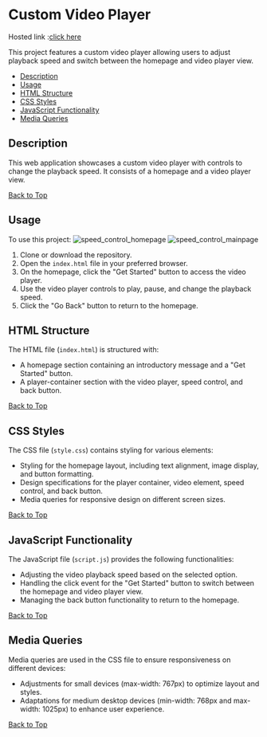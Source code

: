 
# Custom Video Player

Hosted link :<a href="https://ansrsource-task2.vercel.app/">click here</a>

This project features a custom video player allowing users to adjust playback speed and switch between the homepage and video player view.

- [Description](#description)
- [Usage](#usage)
- [HTML Structure](#html-structure)
- [CSS Styles](#css-styles)
- [JavaScript Functionality](#javascript-functionality)
- [Media Queries](#media-queries)

## Description

This web application showcases a custom video player with controls to change the playback speed. It consists of a homepage and a video player view.

[Back to Top](#custom-video-player)

## Usage

To use this project:
![speed_control_homepage](https://github.com/mansi2020/ansrsource_task2/assets/57188328/99e07c30-aa48-4648-b9e3-12c6f2fcd40b)
![speed_control_mainpage](https://github.com/mansi2020/ansrsource_task2/assets/57188328/6748c499-4635-4a03-8911-d2a7597ff06a)

1. Clone or download the repository.
2. Open the `index.html` file in your preferred browser.
3. On the homepage, click the "Get Started" button to access the video player.
4. Use the video player controls to play, pause, and change the playback speed.
5. Click the "Go Back" button to return to the homepage.

## HTML Structure

The HTML file (`index.html`) is structured with:

- A homepage section containing an introductory message and a "Get Started" button.
- A player-container section with the video player, speed control, and back button.

[Back to Top](#custom-video-player)

## CSS Styles

The CSS file (`style.css`) contains styling for various elements:

- Styling for the homepage layout, including text alignment, image display, and button formatting.
- Design specifications for the player container, video element, speed control, and back button.
- Media queries for responsive design on different screen sizes.

[Back to Top](#custom-video-player)

## JavaScript Functionality

The JavaScript file (`script.js`) provides the following functionalities:

- Adjusting the video playback speed based on the selected option.
- Handling the click event for the "Get Started" button to switch between the homepage and video player view.
- Managing the back button functionality to return to the homepage.

[Back to Top](#custom-video-player)

## Media Queries

Media queries are used in the CSS file to ensure responsiveness on different devices:

- Adjustments for small devices (max-width: 767px) to optimize layout and styles.
- Adaptations for medium desktop devices (min-width: 768px and max-width: 1025px) to enhance user experience.

[Back to Top](#custom-video-player)

